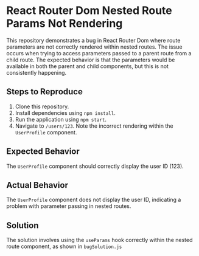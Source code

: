 # React Router Dom Nested Route Params Not Rendering

This repository demonstrates a bug in React Router Dom where route parameters are not correctly rendered within nested routes.  The issue occurs when trying to access parameters passed to a parent route from a child route.  The expected behavior is that the parameters would be available in both the parent and child components, but this is not consistently happening.

## Steps to Reproduce

1. Clone this repository.
2. Install dependencies using `npm install`.
3. Run the application using `npm start`.
4. Navigate to `/users/123`. Note the incorrect rendering within the `UserProfile` component.

## Expected Behavior

The `UserProfile` component should correctly display the user ID (123). 

## Actual Behavior

The `UserProfile` component does not display the user ID, indicating a problem with parameter passing in nested routes.

## Solution

The solution involves using the `useParams` hook correctly within the nested route component, as shown in `bugSolution.js`